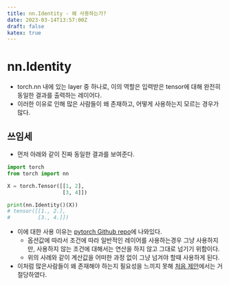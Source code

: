 ```yaml
---
title: nn.Identity - 왜 사용하는가?
date: 2023-03-14T13:57:00Z
draft: false
katex: true
---
```


# nn.Identity

- torch.nn 내에 있는 layer 중 하나로, 이의 역할은 입력받은 tensor에 대해 완전히 동일한 결과를 출력하는 레이어다.
- 이러한 이유로 인해 많은 사람들이 왜 존재하고, 어떻게 사용하는지 모르는 경우가 많다.

## 쓰임세

- 먼저 아래와 같이 진짜 동일한 결과를 보여준다.

```python
import torch
from torch import nn

X = torch.Tensor([[1, 2],
                  [3, 4]])

print(nn.Identity()(X))
# tensor([[1., 2.],
#         [3., 4.]])
```

- 이에 대한 사용 이유는 [pytorch Github repo](/https://github.com/pytorch/pytorch/pull/19249)에 나와있다.
    - 옵션값에 따라서 조건에 따라 일반적인 레이어를 사용하는경우 그냥 사용하지만, 사용하지 않는 조건에 대해서는 연산을 하지 않고 그대로 넘기기 위함이다.
    - 위의 사례와 같이 계산값을 어떠한 과정 없이 그냥 넘겨야 할때 사용하게 된다.
- 이처럼 많은사람들이 왜 존재해야 하는지 필요성을 느끼지 못해 [처음 제안](/https://github.com/pytorch/pytorch/issues/9160)에서는 거절당하였다.
